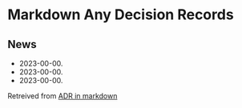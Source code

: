 # Markdown Any Decision Records

## News

- 2023-00-00.
- 2023-00-00.
- 2023-00-00.


Retreived from [ADR in markdown](https://adr.github.io/madr/)
